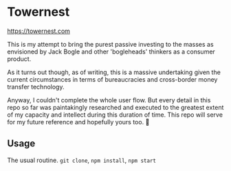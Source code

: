 # Towernest

https://towernest.com

This is my attempt to bring the purest passive investing to the masses as envisioned by Jack Bogle and other 'bogleheads' thinkers as a consumer product.

As it turns out though, as of writing, this is a massive undertaking given the current circumstances in terms of bureaucracies and cross-border money transfer technology.

Anyway, I couldn't complete the whole user flow. But every detail in this repo so far was paintakingly researched and executed to the greatest extent of my capacity and intellect during this duration of time. This repo will serve for my future reference and hopefully yours too. :pray:

## Usage
The usual routine. `git clone`, `npm install`, `npm start`
